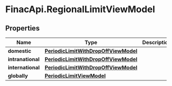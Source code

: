 # FinacApi.RegionalLimitViewModel

## Properties
Name | Type | Description | Notes
------------ | ------------- | ------------- | -------------
**domestic** | [**PeriodicLimitWithDropOffViewModel**](PeriodicLimitWithDropOffViewModel.md) |  | [optional] 
**intranational** | [**PeriodicLimitWithDropOffViewModel**](PeriodicLimitWithDropOffViewModel.md) |  | [optional] 
**international** | [**PeriodicLimitWithDropOffViewModel**](PeriodicLimitWithDropOffViewModel.md) |  | [optional] 
**globally** | [**PeriodicLimitViewModel**](PeriodicLimitViewModel.md) |  | [optional] 
